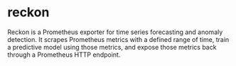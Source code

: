 # reckon

Reckon is a Prometheus exporter for time series forecasting and anomaly detection. It scrapes Prometheus metrics
with a defined range of time, train a predictive model using those metrics, and expose those metrics back through
a Prometheus HTTP endpoint.
